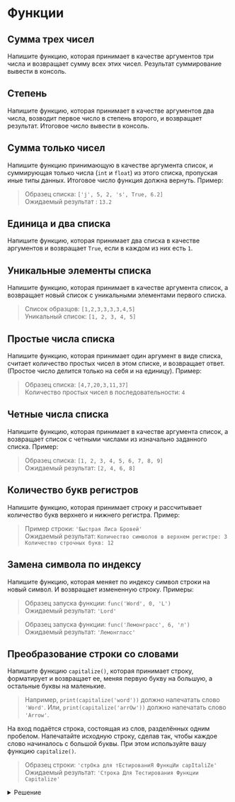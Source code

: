 # Функции

## Сумма трех чисел

Напишите функцию, которая принимает в качестве аргументов три числа и возвращает сумму всех этих чисел.
Результат суммирование вывести в консоль.

## Степень

Напишите функцию, которая принимает в качестве аргументов два числа, возводит первое число в степень второго, и возвращает результат.
Итоговое число вывести в консоль.

## Сумма только чисел

Напишите функцию принимающую в качестве аргумента список, и суммирующая только числа (`int` и `float`) из этого списка, пропуская иные типы данных. Итоговое число функция должна вернуть. Пример:

> Образец списка: `['j', 5, 2, 's', True, 6.2]`  
> Ожидаемый результат : `13.2`

## Единица и два списка

Напишите функцию, которая принимает два списка в качестве аргументов и возвращает `True`, если в каждом из них есть `1`.

## Уникальные элементы списка

Напишите функцию, которая принимает в качестве аргумента список, а возвращает новый список с уникальными элементами первого списка.

> Список образцов: `[1,2,3,3,3,3,4,5]`  
> Уникальный список: `[1, 2, 3, 4, 5]`

## Простые числа списка

Напишите функцию, которая принимает один аргумент в виде списка, считает количество простых чисел в этом списке, и возвращает ответ. (Простое число делится только на себя и на единицу). Пример: 

> Образец списка: `[4,7,20,3,11,37]`  
> Количество простых чисел в последовательности: `4`

## Четные числа списка

Напишите функцию, которая принимает в качестве аргумента список, а возвращает список с четными числами из изначально заданного списка. Пример:

> Образец списка: `[1, 2, 3, 4, 5, 6, 7, 8, 9]`  
> Ожидаемый результат: `[2, 4, 6, 8]`

## Количество букв регистров

Напишите функцию, которая принимает строку и рассчитывает количество букв верхнего и нижнего регистра. Пример:

> Пример строки: `'Быстрая Лиса Бровей'`  
> Ожидаемый результат:
> `Количество символов в верхнем регистре: 3
>  Количество строчных букв: 12`

## Замена символа по индексу

Напишите функцию, которая меняет по индексу символ строки на новый символ. И возвращает измененную строку. Примеры:

> Образец запуска функции: `func('Word', 0, 'L')`  
> Ожидаемый результат: `'Lord' `

> Образец запуска функции: `func('Лемонграсс', 6, 'л')`  
> Ожидаемый результат: `'Лемонгласс'`

## Преобразование строки со словами

Напишите функцию `capitalize()`, которая принимает строку, форматирует и возвращает ее, меняя первую букву на большую, а остальные буквы на маленькие.

> Например, `print(capitalize('word'))` должно напечатать слово `'Word'`.
> Или, `print(capitalize('arrOw'))` должно напечатать слово `'Arrow'`.

На вход подаётся строка, состоящая из слов, разделённых одним пробелом. Напечатайте исходную строку, сделав так, чтобы каждое слово начиналось с большой буквы. При этом используйте вашу функцию `capitalize()`.

> Образец строки: `'стрОка для тЕстированиЯ ФункцИи capItaliZe'`  
> Ожидаемый результат: `'Строка Для Тестирования Функции Capitalize'`

<details><summary>Решение</summary>
<pre>
def capitalize(word):
    result = word[0].upper()
    for letteral in word[1:]:
        result += letteral.lower()
    return result

raw = 'стрОка для тЕстированиЯ ФункцИи capItaliZe'
raw = raw.split()
res = []
for w in raw:
    refact = capitalize(w)
    res.append(refact)
finish = ' '.join(res)
print(finish)
</pre>

</details>